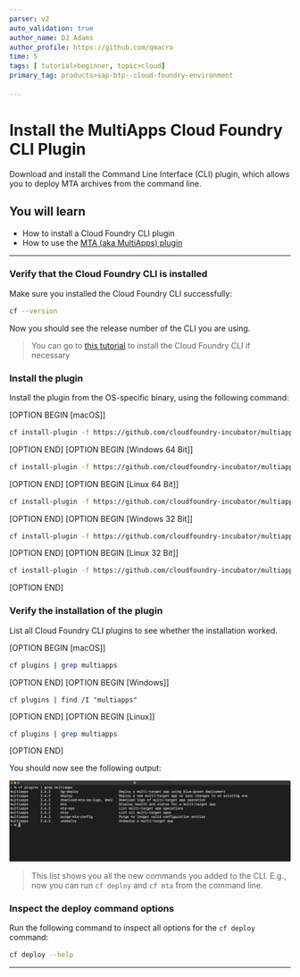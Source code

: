 ```yaml
---
parser: v2
auto_validation: true
author_name: DJ Adams
author_profile: https://github.com/qmacro
time: 5
tags: [ tutorial>beginner, topic>cloud]
primary_tag: products>sap-btp--cloud-foundry-environment

---
```


# Install the MultiApps Cloud Foundry CLI Plugin
<!-- description --> Download and install the Command Line Interface (CLI) plugin, which allows you to deploy MTA archives from the command line.

## You will learn
  - How to install a Cloud Foundry CLI plugin
  - How to use the [MTA (aka MultiApps) plugin](https://github.com/cloudfoundry-incubator/multiapps-cli-plugin)

---

### Verify that the Cloud Foundry CLI is installed


Make sure you installed the Cloud Foundry CLI successfully:
```Bash
cf --version
```

Now you should see the release number of the CLI you are using.


> You can go to [this tutorial](cp-cf-download-cli) to install the Cloud Foundry CLI if necessary


### Install the plugin



Install the plugin from the OS-specific binary, using the following command:

[OPTION BEGIN [macOS]]
```Bash
cf install-plugin -f https://github.com/cloudfoundry-incubator/multiapps-cli-plugin/releases/latest/download/multiapps-plugin.osx
```
[OPTION END]
[OPTION BEGIN [Windows 64 Bit]]
```Bash
cf install-plugin -f https://github.com/cloudfoundry-incubator/multiapps-cli-plugin/releases/latest/download/multiapps-plugin.win64.exe
```
[OPTION END]
[OPTION BEGIN [Linux 64 Bit]]
```Bash
cf install-plugin -f https://github.com/cloudfoundry-incubator/multiapps-cli-plugin/releases/latest/download/multiapps-plugin.linux64
```
[OPTION END]
[OPTION BEGIN [Windows 32 Bit]]
```Bash
cf install-plugin -f https://github.com/cloudfoundry-incubator/multiapps-cli-plugin/releases/latest/download/multiapps-plugin.win32.exe
```
[OPTION END]
[OPTION BEGIN [Linux 32 Bit]]
```Bash
cf install-plugin -f https://github.com/cloudfoundry-incubator/multiapps-cli-plugin/releases/latest/download/multiapps-plugin.linux32
```
[OPTION END]

### Verify the installation of the plugin


List all Cloud Foundry CLI plugins to see whether the installation worked.

[OPTION BEGIN [macOS]]
```Bash
cf plugins | grep multiapps   
```
[OPTION END]
[OPTION BEGIN [Windows]]
```Terminal
cf plugins | find /I "multiapps"
```
[OPTION END]
[OPTION BEGIN [Linux]]
```Bash
cf plugins | grep multiapps   
```
[OPTION END]

You should now see the following output:

![listed plugins](./cfplugins.png)

> This list shows you all the new commands you added to the CLI. E.g., now you can run `cf deploy` and `cf mta` from the command line.

### Inspect the deploy command options

Run the following command to inspect all options for the `cf deploy` command:
```Bash
cf deploy --help
```




---
